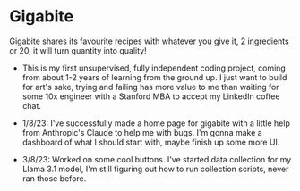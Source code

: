# Gigabite
Gigabite shares its favourite recipes with whatever you give it, 2 ingredients or 20, it will turn quantity into quality!

- This is my first unsupervised, fully independent coding project, coming from about 1-2 years of learning from the ground up. I just want to build for art's sake, trying and failing has more value to me than waiting for some 10x engineer with a Stanford MBA to accept my LinkedIn coffee chat.

- 1/8/23: I've successfully made a home page for gigabite with a little help from Anthropic's Claude to help me with bugs. I'm gonna make a dashboard of what I should start with, maybe finish up some more UI.

- 3/8/23: Worked on some cool buttons. I've started data collection for my Llama 3.1 model, I'm still figuring out how to run collection scripts, never ran those before.